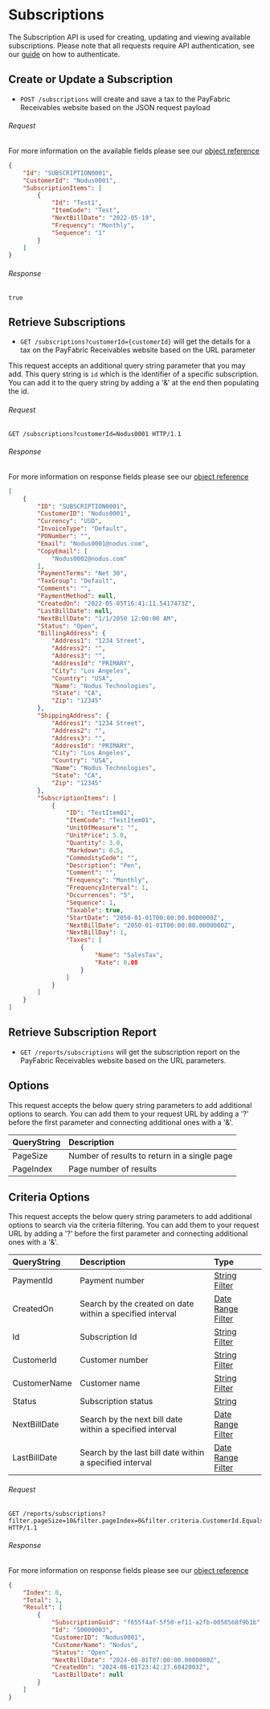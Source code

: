 Subscriptions
============

The Subscription API is used for creating, updating and viewing available subscriptions. Please note that all requests require API authentication, see our [guide](Token.md) on how to authenticate.

Create or Update a Subscription
--------------------

* `POST /subscriptions` will create and save a tax to the PayFabric Receivables website based on the JSON request payload

###### Request
For more information on the available fields please see our [object reference](../../Objects/Subscription.md#SubscriptionPost)
```json
{
    "Id": "SUBSCRIPTION0001",
    "CustomerId": "Nodus0001",
    "SubscriptionItems": [
        {
            "Id": "Test1",
            "ItemCode": "Test",
            "NextBillDate": "2022-05-19",
            "Frequency": "Monthly",
            "Sequence": "1"
        }
    ]
}
```

###### Response
```text
true
```


Retrieve Subscriptions
--------------------

* `GET /subscriptions?customerId={customerId}` will get the details for a tax on the PayFabric Receivables website based on the URL parameter

This request accepts an additional query string parameter that you may add. This query string is `id` which is the identifier of a specific subscription. You can add it to the query string by adding a '&' at the end then populating the id.

###### Request
```http
GET /subscriptions?customerId=Nodus0001 HTTP/1.1
```

###### Response
For more information on response fields please see our [object reference](../../Objects/Subscription.md#SubscriptionResponse)
```json
[
    {
        "ID": "SUBSCRIPTION0001",
        "CustomerID": "Nodus0001",
        "Currency": "USD",
        "InvoiceType": "Default",
        "PONumber": "",
        "Email": "Nodus0001@nodus.com",
        "CopyEmail": [
            "Nodus0002@nodus.com"
        ],
        "PaymentTerms": "Net 30",
        "TaxGroup": "Default",
        "Comments": "",
        "PaymentMethod": null,
        "CreatedOn": "2022-05-05T16:41:11.5417473Z",
        "LastBillDate": null,
        "NextBillDate": "1/1/2050 12:00:00 AM",
        "Status": "Open",
        "BillingAddress": {
            "Address1": "1234 Street",
            "Address2": "",
            "Address3": "",
            "AddressId": "PRIMARY",
            "City": "Los Angeles",
            "Country": "USA",
            "Name": "Nodus Technologies",
            "State": "CA",
            "Zip": "12345"
        },
        "ShippingAddress": {
            "Address1": "1234 Street",
            "Address2": "",
            "Address3": "",
            "AddressId": "PRIMARY",
            "City": "Los Angeles",
            "Country": "USA",
            "Name": "Nodus Technologies",
            "State": "CA",
            "Zip": "12345"
        },
        "SubscriptionItems": [
            {
                "ID": "TestItem01",
                "ItemCode": "TestItem01",
                "UnitOfMeasure": "",
                "UnitPrice": 5.0,
                "Quantity": 3.0,
                "Markdown": 0.5,
                "CommodityCode": "",
                "Description": "Pen",
                "Comment": "",
                "Frequency": "Monthly",
                "FrequencyInterval": 1,
                "Occurrences": "5",
                "Sequence": 1,
                "Taxable": true,
                "StartDate": "2050-01-01T00:00:00.0000000Z",
                "NextBillDate": "2050-01-01T00:00:00.0000000Z",
                "NextBillDay": 1,
                "Taxes": [
                    {
                        "Name": "SalesTax",
                        "Rate": 0.08
                    }
                ]
            }
        ]
    }
]
```


Retrieve Subscription Report
--------------------

* `GET /reports/subscriptions` will get the subscription report on the PayFabric Receivables website based on the URL parameters.

Options
-------

This request accepts the below query string parameters to add additional options to search. You can add them to your request URL by adding a '?' before the first parameter and connecting additional ones with a '&'.

| QueryString | Description |
| :------------- | :------------- |
| PageSize | Number of results to return in a single page |
| PageIndex | Page number of results |

Criteria Options
-------

This request accepts the below query string parameters to add additional options to search via the criteria filtering. You can add them to your request URL by adding a '?' before the first parameter and connecting additional ones with a '&'.

| QueryString | Description | Type |
| :------------- | :------------- | :------------- |
| PaymentId | Payment number | [String Filter](../QueryFilter.md#string-filter) |
| CreatedOn | Search by the created on date within a specified interval | [Date Range Filter](../QueryFilter.md#date-range-filter) |
| Id | Subscription Id | [String Filter](../QueryFilter.md#string-filter) |
| CustomerId | Customer number | [String Filter](../QueryFilter.md#string-filter) |
| CustomerName | Customer name | [String Filter](../QueryFilter.md#string-filter) |
| Status | Subscription status | [String](../QueryFilter.md#string) |
| NextBillDate | Search by the next bill date within a specified interval | [Date Range Filter](../QueryFilter.md#date-range-filter) |
| LastBillDate | Search by the last bill date within a specified interval | [Date Range Filter](../QueryFilter.md#date-range-filter) |

###### Request
```http 
GET /reports/subscriptions?filter.pageSize=10&filter.pageIndex=0&filter.criteria.CustomerId.EqualsTo=Nodus0001 HTTP/1.1
```

###### Response
For more information on response fields please see our [object reference](../../Objects/Subscription.md#SubscriptionReportResponse)
```json
{
    "Index": 0,
    "Total": 1,
    "Result": [
        {
            "SubscriptionGuid": "f655f4af-5f50-ef11-a2fb-0050568f9b1b",
            "Id": "S0000003",
            "CustomerID": "Nodus0001",
            "CustomerName": "Nodus",
            "Status": "Open",
            "NextBillDate": "2024-08-01T07:00:00.0000000Z",
            "CreatedOn": "2024-08-01T23:42:27.6042003Z",
            "LastBillDate": null
        }
    ]
}
```
